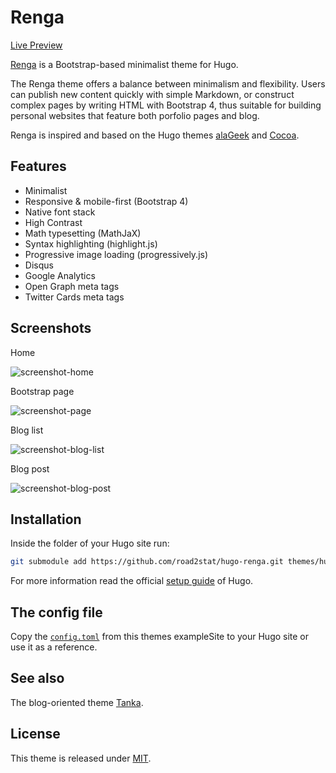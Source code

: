 # Renga

[Live Preview](https://nanx.me/hugo-renga/)

[Renga](https://github.com/road2stat/hugo-renga) is a Bootstrap-based minimalist theme for Hugo.

The Renga theme offers a balance between minimalism and flexibility. Users can publish new content quickly with simple Markdown, or construct complex pages by writing HTML with Bootstrap 4, thus suitable for building personal websites that feature both porfolio pages and blog.

Renga is inspired and based on the Hugo themes [alaGeek](https://themes.gohugo.io/hugo-alageek-theme/) and [Cocoa](https://themes.gohugo.io/cocoa/).

## Features

- Minimalist
- Responsive & mobile-first (Bootstrap 4)
- Native font stack
- High Contrast
- Math typesetting (MathJaX)
- Syntax highlighting (highlight.js)
- Progressive image loading (progressively.js)
- Disqus
- Google Analytics
- Open Graph meta tags
- Twitter Cards meta tags

## Screenshots

Home

![screenshot-home](https://github.com/road2stat/hugo-renga/blob/master/images/hugo-renga-theme-screenshot-1-home.png)

Bootstrap page

![screenshot-page](https://github.com/road2stat/hugo-renga/blob/master/images/hugo-renga-theme-screenshot-2-page.png)

Blog list

![screenshot-blog-list](https://github.com/road2stat/hugo-renga/blob/master/images/hugo-renga-theme-screenshot-3-blog-list.png)

Blog post

![screenshot-blog-post](https://github.com/road2stat/hugo-renga/blob/master/images/hugo-renga-theme-screenshot-4-blog-post.png)

## Installation

Inside the folder of your Hugo site run:

```bash
git submodule add https://github.com/road2stat/hugo-renga.git themes/hugo-renga
```

For more information read the official [setup guide](https://gohugo.io/getting-started/installing/) of Hugo.

## The config file

Copy the [`config.toml`](https://github.com/road2stat/hugo-renga/blob/master/exampleSite/config.toml) from this themes exampleSite to your Hugo site or use it as a reference.

## See also

The blog-oriented theme [Tanka](https://github.com/road2stat/hugo-tanka).

## License

This theme is released under [MIT](https://github.com/road2stat/hugo-renga/blob/master/LICENSE).
